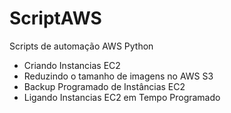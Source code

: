 # ScriptAWS
Scripts de automação AWS Python 
- Criando Instancias EC2
- Reduzindo o tamanho de imagens no AWS S3
- Backup Programado de Instâncias EC2
- Ligando Instancias EC2 em Tempo Programado

